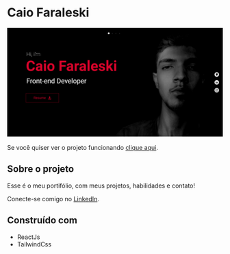 # Caio Faraleski

<img href="" />![Preview-Screens](./src/assets/images/img-readme.png)

Se você quiser ver o projeto funcionando [clique aqui](https://caiofaraleski.com.br).

## Sobre o projeto

Esse é o meu portifólio, com meus projetos, habilidades e contato!

Conecte-se comigo no [LinkedIn](https://www.linkedin.com/in/caio-faraleski/).

## Construído com

- ReactJs
- TailwindCss
